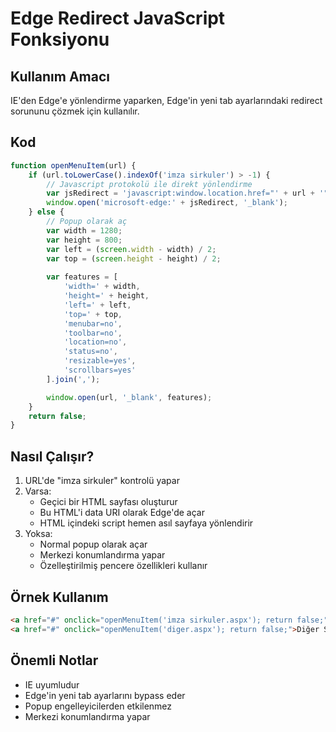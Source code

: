 # Edge Redirect JavaScript Fonksiyonu

## Kullanım Amacı
IE'den Edge'e yönlendirme yaparken, Edge'in yeni tab ayarlarındaki redirect sorununu çözmek için kullanılır.

## Kod
```javascript
function openMenuItem(url) {
    if (url.toLowerCase().indexOf('imza sirkuler') > -1) {
        // Javascript protokolü ile direkt yönlendirme
        var jsRedirect = 'javascript:window.location.href="' + url + '";';
        window.open('microsoft-edge:' + jsRedirect, '_blank');
    } else {
        // Popup olarak aç
        var width = 1280;
        var height = 800;
        var left = (screen.width - width) / 2;
        var top = (screen.height - height) / 2;
        
        var features = [
            'width=' + width,
            'height=' + height,
            'left=' + left,
            'top=' + top,
            'menubar=no',
            'toolbar=no',
            'location=no',
            'status=no',
            'resizable=yes',
            'scrollbars=yes'
        ].join(',');

        window.open(url, '_blank', features);
    }
    return false;
}
```

## Nasıl Çalışır?
1. URL'de "imza sirkuler" kontrolü yapar
2. Varsa:
   - Geçici bir HTML sayfası oluşturur
   - Bu HTML'i data URI olarak Edge'de açar
   - HTML içindeki script hemen asıl sayfaya yönlendirir
3. Yoksa:
   - Normal popup olarak açar
   - Merkezi konumlandırma yapar
   - Özelleştirilmiş pencere özellikleri kullanır

## Örnek Kullanım
```html
<a href="#" onclick="openMenuItem('imza sirkuler.aspx'); return false;">İmza Sirküler</a>
<a href="#" onclick="openMenuItem('diger.aspx'); return false;">Diğer Sayfa</a>
```

## Önemli Notlar
- IE uyumludur
- Edge'in yeni tab ayarlarını bypass eder
- Popup engelleyicilerden etkilenmez
- Merkezi konumlandırma yapar
